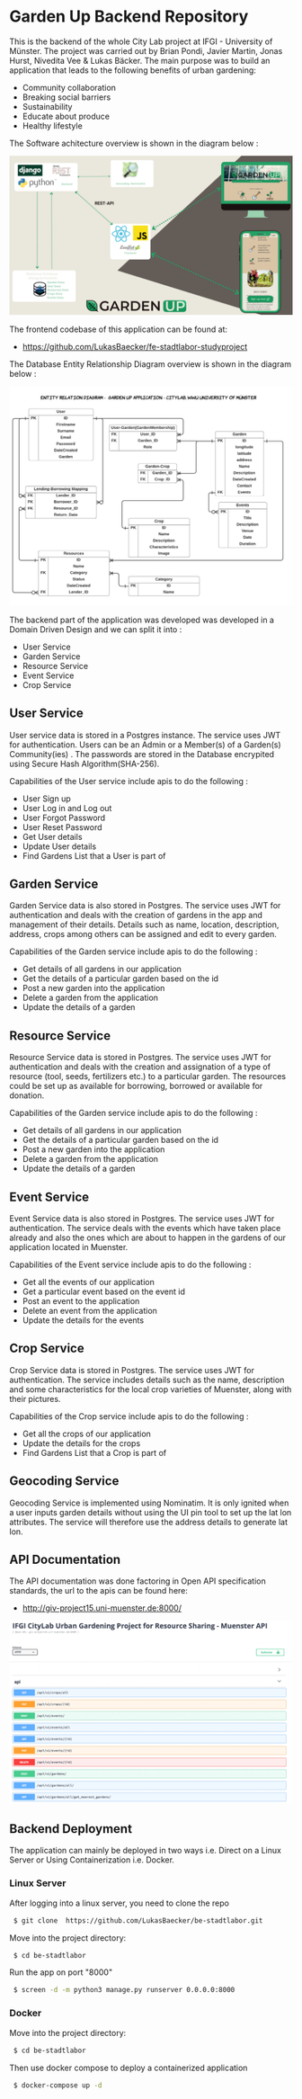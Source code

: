 # Garden Up Backend Repository
This is the backend of the whole City Lab project at IFGI - University of Münster. The project was carried out by Brian Pondi, Javier Martin, Jonas Hurst, Nivedita Vee & Lukas Bäcker. 
The main purpose was to build an application that leads to the following benefits of urban gardening:
- Community collaboration
- Breaking social barriers
- Sustainability 
- Educate about produce 
- Healthy lifestyle



The Software achitecture overview is shown in the diagram below : 

![](readme-files/software-architecture.png)

The frontend codebase of this application can be found at:
- https://github.com/LukasBaecker/fe-stadtlabor-studyproject 

The Database Entity Relationship Diagram overview is shown in the diagram below : 

![](readme-files/db-erd-model-citylab.png)

The backend part of the application was developed was developed in a Domain Driven Design and we can split it into :
- User Service
- Garden Service
- Resource Service
- Event Service
- Crop Service


## User Service 

User service data is stored in a Postgres instance. The service uses JWT for authentication. Users can be an Admin or a Member(s) of a Garden(s) Community(ies) . The passwords are stored in the Database encrypited using Secure Hash Algorithm(SHA-256).

Capabilities of the User service include apis to do the following :

- User Sign up
- User Log in and Log out
- User Forgot Password
- User Reset Password
- Get User details
- Update User details
- Find Gardens List that a User is part of

## Garden Service 

Garden Service data is also stored in Postgres. The service uses JWT for authentication and deals with the creation of gardens in the app and management of their details. Details such as name, location, description, address, crops among others can be assigned and edit to every garden.  

Capabilities of the Garden service include apis to do the following :

- Get details of all gardens in our application
- Get the details of a particular garden based on the id
- Post a new garden into the application
- Delete a garden from the application
- Update the details of a garden

## Resource Service

Resource Service data is stored in Postgres. The service uses JWT for authentication and deals with the creation and assignation of a type of resource (tool, seeds, fertilizers etc.) to a particular garden. The resources could be set up as available for borrowing, borrowed or available for donation.  

Capabilities of the Garden service include apis to do the following :

- Get details of all gardens in our application
- Get the details of a particular garden based on the id
- Post a new garden into the application
- Delete a garden from the application
- Update the details of a garden

## Event Service

Event Service data is also stored in Postgres. The service uses JWT for authentication. The service deals with the events which have taken place already and also the ones which are about to happen in the gardens of our application located in Muenster. 

Capabilities of the Event service include apis to do the following :

- Get all the events of our application
- Get a particular event based on the event id
- Post an event to the application
- Delete an event from the application
- Update the details for the events


## Crop Service
Crop Service data is stored in Postgres. The service uses JWT for authentication. The service includes details such as the name, description and some characteristics for the local crop varieties of Muenster, along with their pictures.

Capabilities of the Crop service include apis to do the following :

- Get all the crops of our application
- Update the details for the crops
- Find Gardens List that a Crop is part of

## Geocoding Service
Geocoding Service is implemented using Nominatim. It is only ignited when a user inputs garden details without using the UI pin tool to set up the lat lon attributes. The service will therefore use the address details to generate lat lon.


## API Documentation

The API documentation was done factoring in Open API specification standards, the url to the apis can be found here:
- http://giv-project15.uni-muenster.de:8000/

![](readme-files/garden-up-api-docs.png)


## Backend Deployment

The application can mainly be deployed in two ways i.e. Direct on a Linux Server or Using Containerization i.e. Docker.

### Linux Server

After logging into a linux server, you need to clone the repo

```bash
 $ git clone  https://github.com/LukasBaecker/be-stadtlabor.git
```
Move into the project directory:
```bash
 $ cd be-stadtlabor
```
Run the app on port "8000"
```bash
 $ screen -d -m python3 manage.py runserver 0.0.0.0:8000
```

### Docker 

Move into the project directory:
```bash
 $ cd be-stadtlabor
```
Then use docker compose to deploy a containerized application

```bash
 $ docker-compose up -d
```
